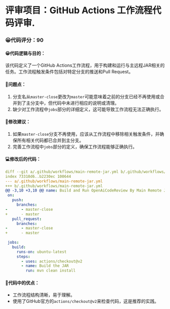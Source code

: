 # 评审项目：GitHub Actions 工作流程代码评审.
### 😀代码评分：90
#### 😀代码逻辑与目的：
该代码定义了一个GitHub Actions工作流程，用于构建和运行与主远程JAR相关的任务。工作流程触发条件包括对特定分支的推送和Pull Request。
#### 🤔问题点：
1. 分支名从`master-close`更改为`master`可能意味着之前的分支已经不再使用或合并到了主分支中，但代码中未进行相应的说明或清理。
2. 缺少对工作流程中`jobs`部分的详细定义，这可能导致工作流程无法正确执行。
#### 🎯修改建议：
1. 如果`master-close`分支不再使用，应该从工作流程中移除相关触发条件，并确保所有相关代码都已合并到主分支。
2. 完善工作流程中`jobs`部分的定义，确保工作流程能够正确执行。
#### 💻修改后的代码：
```yaml
diff --git a/.github/workflows/main-remote-jar.yml b/.github/workflows/main-remote-jar.yml
index 73310d6..b2230ec 100644
--- a/.github/workflows/main-remote-jar.yml
+++ b/.github/workflows/main-remote-jar.yml
@@ -3,10 +3,10 @@ name: Build and Run OpenAiCodeReview By Main Remote Jar
 on:
   push:
     branches:
-      - master-close
+      - master
   pull_request:
     branches:
-      - master-close
+      - master
 
 jobs:
   build:
     runs-on: ubuntu-latest
     steps:
       - uses: actions/checkout@v2
       - name: Build the JAR
         run: mvn clean install
```
#### 🌟代码中的优点：
- 工作流程结构清晰，易于理解。
- 使用了GitHub官方的`actions/checkout@v2`来检查代码，这是推荐的实践。
